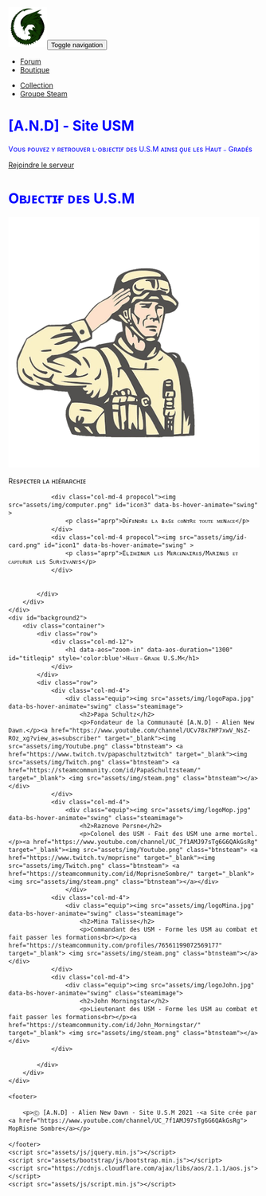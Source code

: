 <!DOCTYPE html>
<html>

<head>
    <meta charset="utf-8">
    <meta name="viewport" content="width=device-width, initial-scale=1.0">
    <title>[A.N.D] - Site USM</title>
    <link rel="stylesheet" href="assets/bootstrap/css/bootstrap.min.css">
    <link rel="stylesheet" href="https://cdnjs.cloudflare.com/ajax/libs/animate.css/3.5.2/animate.min.css">
    <link rel="stylesheet" href="https://cdnjs.cloudflare.com/ajax/libs/aos/2.1.1/aos.css">
    <link rel="stylesheet" href="assets/css/styles.min.css">
</head>

<body>
    <div id="background1">
        <nav class="navbar navbar-light navbar-expand-md">
            <div class="container-fluid"><a class="navbar-brand navbar-brand-centered" href="#"> <img src="assets/img/logo.png" data-bs-hover-animate="swing" id="logo" style="max-height:80px;"></a><button class="navbar-toggler" data-toggle="collapse" data-target="#navcol-1"><span class="sr-only">Toggle navigation</span><span class="navbar-toggler-icon"></span></button>
                <div
                    class="collapse navbar-collapse" id="navcol-1">
                    <ul class="nav navbar-nav">
                        <li class="nav-item" role="presentation"> <a class="nav-link" href="#">Forum</a></li>
                        <li class="nav-item" role="presentation"><a class="nav-link" href="https://aliennewdawn.fr/">Boutique</a></li>
                    </ul>
                    <ul class="nav navbar-nav ml-auto">
                        <li class="nav-item" role="presentation"><a class="nav-link" href="https://steamcommunity.com/sharedfiles/filedetails/?id=2198115853">Collection</a></li>
                        <li class="nav-item" role="presentation"><a class="nav-link" href="https://steamcommunity.com/groups/aliennewdawngmod">Groupe Steam</a></li>
                    </ul>
            </div>
    </div>
    </nav>
    <div class="jumbotron" id="jump">
        <h1 data-aos="zoom-in" data-aos-duration="1300" style='color:blue'>[A.N.D] - Site USM</h1>
        <a style='color:blue'><p>Vᴏᴜs ᴘᴏᴜᴠᴇᴢ ʏ ʀᴇᴛʀᴏᴜᴠᴇʀ ʟ·ᴏʙᴊᴇᴄᴛɪғ ᴅᴇs U.S.M ᴀɪɴsɪ ϙᴜᴇ ʟᴇs Hᴀᴜᴛ﹣Gʀᴀᴅᴇ́s</p></a>
        <p><a class="btn btn-primary" role="button" href="steam://connect/51.210.177.112:27015" id="rejoindre">Rejoindre le serveur</a></p>
    </div>
    </div>
    <div class="container">
        <div>
            <div class="row">
                <div class="col" id="propo">
                    <h1 data-aos="zoom-in" data-aos-duration="1300" style='color:blue'>Oʙᴊᴇᴄᴛɪғ ᴅᴇs U.S.M</h1>
                </div>
            </div>
        </div>
    </div>
    <div id="blur">
        <div class="container">
            <div class="row">
                <div class="col-md-4 propocol"><img src="assets/img/server.png" id="icon2" data-bs-hover-animate="swing" >
                    <p class="aprp">Rᴇsᴘᴇᴄᴛᴇʀ ʟᴀ ʜɪᴇ́ʀᴀʀᴄʜɪᴇ</p>
                </div>
                
                <div class="col-md-4 propocol"><img src="assets/img/computer.png" id="icon3" data-bs-hover-animate="swing" >
                    <p class="aprp">Dᴇ́ғᴇɴᴅʀᴇ ʟᴀ ʙᴀsᴇ ᴄᴏɴᴛʀᴇ ᴛᴏᴜᴛᴇ ᴍᴇɴᴀᴄᴇ</p>
                </div>
                <div class="col-md-4 propocol"><img src="assets/img/id-card.png" id="icon1" data-bs-hover-animate="swing" >
                    <p class="aprp">Eʟɪᴍɪɴᴇʀ ʟᴇs Mᴇʀᴄᴇɴᴀɪʀᴇs/Mᴀʀɪɴᴇs ᴇᴛ ᴄᴀᴘᴛᴜʀᴇʀ ʟᴇs Sᴜʀᴠɪᴠᴀɴᴛs</p>
                </div>
                
                
            </div>
        </div>
    </div>
    <div id="background2">
        <div class="container">
            <div class="row">
                <div class="col-md-12">
                    <h1 data-aos="zoom-in" data-aos-duration="1300" id="titleqip" style='color:blue'>Hᴀᴜᴛ﹣Gʀᴀᴅᴇ U.S.M</h1>
                </div>
            </div>
            <div class="row">
                <div class="col-md-4">
                    <div class="equip"><img src="assets/img/logoPapa.jpg" data-bs-hover-animate="swing" class="steamimage">
                        <h2>Papa Schultz</h2>
                        <p>Fondateur de la Communauté [A.N.D] - Alien New Dawn.</p><a href="https://www.youtube.com/channel/UCv78x7HP7xwV_NsZ-ROz_xg?view_as=subscriber" target="_blank"><img src="assets/img/Youtube.png" class="btnsteam"> <a href="https://www.twitch.tv/papaschultztwitch" target="_blank"><img src="assets/img/Twitch.png" class="btnsteam"> <a href="https://steamcommunity.com/id/PapaSchultzsteam/" target="_blank"> <img src="assets/img/steam.png" class="btnsteam"></a></div>
                </div>
                <div class="col-md-4">
                    <div class="equip"><img src="assets/img/logoMop.jpg" data-bs-hover-animate="swing" class="steamimage">
                        <h2>Raznove Persne</h2>
                        <p>Colonel des USM - Fait des USM une arme mortel.</p><a href="https://www.youtube.com/channel/UC_7f1AMJ97sTg6G6QAkGsRg" target="_blank"><img src="assets/img/Youtube.png" class="btnsteam"> <a href="https://www.twitch.tv/moprisne" target="_blank"><img src="assets/img/Twitch.png" class="btnsteam"> <a href="https://steamcommunity.com/id/MoprisneSombre/" target="_blank"> <img src="assets/img/steam.png" class="btnsteam"></a></div>
					</div>
                <div class="col-md-4">
                    <div class="equip"><img src="assets/img/logoMina.jpg" data-bs-hover-animate="swing" class="steamimage">
                        <h2>Mina Talisse</h2>
                        <p>Commandant des USM - Forme les USM au combat et fait passer les formations<br></p><a href="https://steamcommunity.com/profiles/76561199072569177" target="_blank"> <img src="assets/img/steam.png" class="btnsteam"></a></div>
                </div>
                <div class="col-md-4">
                    <div class="equip"><img src="assets/img/logoJohn.jpg" data-bs-hover-animate="swing" class="steamimage">
                        <h2>John Morningstar</h2>
                        <p>Lieutenant des USM - Forme les USM au combat et fait passer les formations<br></p><a href="https://steamcommunity.com/id/John_Morningstar/" target="_blank"> <img src="assets/img/steam.png" class="btnsteam"></a></div>
                </div>
                
            </div>
        </div>
    </div>
    
    <footer>
        
        <p>Ⓒ [A.N.D] - Alien New Dawn - Site U.S.M 2021 -<a Site crée par <a href="https://www.youtube.com/channel/UC_7f1AMJ97sTg6G6QAkGsRg"> MopRisne Sombre</a></p>
        
    </footer>
    <script src="assets/js/jquery.min.js"></script>
    <script src="assets/bootstrap/js/bootstrap.min.js"></script>
    <script src="https://cdnjs.cloudflare.com/ajax/libs/aos/2.1.1/aos.js"></script>
    <script src="assets/js/script.min.js"></script>
</body>

</html>
